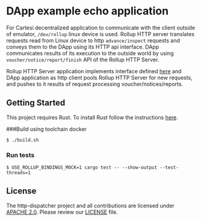 # DApp example echo application

For Cartesi decentralized application to communicate with the client outside of emulator, `/dev/rollup` linux device is used. Rollup HTTP server translates requests read from Linux device to http `advance/inspect` requests and conveys them to the DApp using its HTTP api interface. DApp communicates results of its execution to the outside world by using `voucher/notice/report/finish` API of the Rollup HTTP Server.

Rollup HTTP Server application implements interface defined [here](https://github.com/cartesi/rollups/blob/develop/openapi/rollup.yaml) and DApp application as http client pools Rollup HTTP Server for new requests, and pushes to it results of request processing voucher/notices/reports.  


## Getting Started
This project requires Rust.
To install Rust follow the instructions [here](https://www.rust-lang.org/tools/install).

###Build using toolchain docker
```shell
$ ./build.sh
```

### Run tests
```shell
$ USE_ROLLUP_BINDINGS_MOCK=1 cargo test -- --show-output --test-threads=1
```


## License

The http-dispatcher project and all contributions are licensed under
[APACHE 2.0](https://www.apache.org/licenses/LICENSE-2.0). Please review our [LICENSE](LICENSE) file.